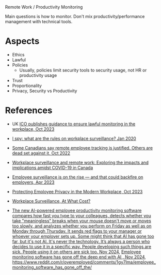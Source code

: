 Remote Work / Productivity Monitoring

Main questions is how to monitor. Don't mix productivity/performance management with technical tools.

# Aspects

* Ethics
* Lawful
* Policies
  * Usually, policies limit security tools to security usage, not HR or productivity usage
* Trust
* Proportionality
* Privacy, Security vs Productivity

# References

* UK [ICO publishes guidance to ensure lawful monitoring in the workplace, Oct 2023](https://ico.org.uk/about-the-ico/media-centre/news-and-blogs/2023/10/ico-publishes-guidance-to-ensure-lawful-monitoring-in-the-workplace/)
* [I spy: what are the rules on workplace surveillance? Jan 2020](https://www.welcometothejungle.com/en/articles/workplace-surveillance)
* [Some Canadians say remote employee tracking is justified. Others are dead set against it, Oct 2022](https://www.cbc.ca/radio/checkup/remote-boss-employee-tracking-surveillance-computer-1.6630298)
* [Workplace surveillance and remote work: Exploring the impacts and implications amidst COVID-19 in Canada](https://www.sshrc-crsh.gc.ca/society-societe/community-communite/ifca-iac/evidence_briefs-donnees_probantes/skills_work_digital_economy-competences_travail_economie_numerique/masoodi_bardeesy-eng.aspx)
* [Employee surveillance is on the rise — and that could backfire on employers, Apr 2023](https://www.cnbc.com/2023/04/24/employee-surveillance-is-on-the-rise-that-could-backfire-on-employers.html)
* [Protecting Employee Privacy in the Modern Workplace, Oct 2023](https://www.priv.gc.ca/en/about-the-opc/what-we-do/provincial-and-territorial-collaboration/joint-resolutions-with-provinces-and-territories/res_231005_02/)

* [Workplace Surveillance, At What Cost?](https://www1.villanova.edu/villanova/media/features/workplace-surveillance.html)

* [The new AI-powered employee productivity monitoring software compares how fast you type to your colleagues, detects whether you take "meaningless" breaks when your mouse doesn't move or moves too slowly, and analyzes whether you perform on Friday as well as on Monday through Thursday. It sends red flags to your manager or whoever your employer sets up. Some might think that AI has gone too far, but it's not AI. It's never the technology. It’s always a person who decides to use it in a specific way. People developing such things are sick. People using it on others are sick too. Nov 2024](https://www.linkedin.com/posts/andriyburkov_the-new-ai-powered-employee-productivity-activity-7266157601246138368-Lf50/), [Employee monitoring software has gone off the deep end with AI , Nov 2024](https://www.reddit.com/r/sysadmin/comments/1gwg7rk/employee_monitoring_software_has_gone_off_the/), https://www.reddit.com/r/overemployed/comments/1gy7lma/employee_monitoring_software_has_gone_off_the/
